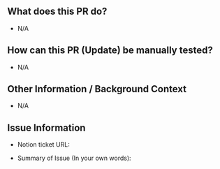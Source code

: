 ## What does this PR do?
- N/A

## How can this PR (Update) be manually tested?
- N/A

## Other Information / Background Context
- N/A

## Issue Information
- Notion ticket URL:

- Summary of Issue (In your own words):
